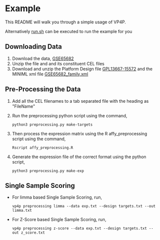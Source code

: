 Example
=======
This README will walk you through a simple usage of VP4P.

Alternatively [run.sh](run.sh) can be executed to run the example for you

Downloading Data
-------------------
1. Download the data, [GSE65682](https://www.ncbi.nlm.nih.gov/geo/download/?acc=GSE65682&format=file)
2. Unzip the file and and its constituent CEL files
3. Download and unzip the Platform Design file [GPL13667-15572](https://www.ncbi.nlm.nih.gov/geo/query/acc.cgi?mode=raw&amp;is_datatable=true&amp;acc=GPL13667&amp;id=15572&amp;db=GeoDb_blob92) and the MINIML xml file [GSE65682_family.xml](ftp://ftp.ncbi.nlm.nih.gov/geo/series/GSE65nnn/GSE65682/miniml/GSE65682_family.xml.tgz)

Pre-Processing the Data
--------------------------
1. Add all the CEL filenames to a tab separated file with the heading as "FileName"
2. Run the preprocessing python script using the command,

    `python3 preprocessing.py make-targets`
3. Then process the expression matrix using the R affy_preprocessing script using the command,

    `Rscript affy_preprocessing.R`
4. Generate the expression file of the correct format using the python script,

    `python3 preprocessing.py make-exp`

Single Sample Scoring
------------------------
- For limma based Single Sample Scoring, run,

    `vp4p preprocessing limma --data exp.txt --design targets.txt --out limma.txt`
- For Z-Score based Single Sample Scoring, run,

    `vp4p preprocessing z-score --data exp.txt --design targets.txt --out z_score.txt`


